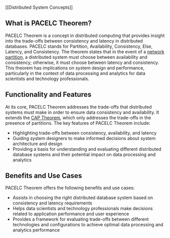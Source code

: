 [[Distributed System Concepts]]
## What is PACELC Theorem?


PACELC Theorem is a concept in distributed computing that provides insight into the trade-offs between consistency and latency in distributed databases. PACELC stands for Partition, Availability, Consistency, Else, Latency, and Consistency. The theorem states that in the event of a [network partition](https://www.dremio.com/wiki/network-partition/), a distributed system must choose between availability and consistency; otherwise, it must choose between latency and consistency. This theorem has implications on system design and performance, particularly in the context of data processing and analytics for data scientists and technology professionals.

## Functionality and Features

At its core, PACELC Theorem addresses the trade-offs that distributed systems must make in order to ensure data consistency and availability. It extends the [CAP Theorem](https://www.dremio.com/wiki/cap-theorem/), which only addresses the trade-offs in the presence of partitions. The key features of PACELC Theorem include:

- Highlighting trade-offs between consistency, availability, and latency
- Guiding system designers to make informed decisions about system architecture and design
- Providing a basis for understanding and evaluating different distributed database systems and their potential impact on data processing and analytics

## Benefits and Use Cases

PACELC Theorem offers the following benefits and use cases:

- Assists in choosing the right distributed database system based on consistency and latency requirements
- Helps data scientists and technology professionals make decisions related to application performance and user experience
- Provides a framework for evaluating trade-offs between different technologies and configurations to achieve optimal data processing and analytics performance